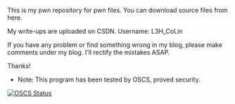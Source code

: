 This is my pwn repository for pwn files. You can download source files from here.

My write-ups are uploaded on CSDN. Username: L3H_CoLin

If you have any problem or find something wrong in my blog, please make comments under my blog. I'll rectify the mistakes ASAP.

Thanks!

- Note: This program has been tested by OSCS, proved security.

[![OSCS Status](https://www.oscs1024.com/platform/badge/Hornos3/pwnfile.svg?size=small)](https://www.oscs1024.com/project/Hornos3/pwnfile?ref=badge_small)